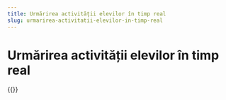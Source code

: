 ```yaml
---
title: Urmărirea activității elevilor în timp real
slug: urmarirea-activitatii-elevilor-in-timp-real
---
```

# Urmărirea activității elevilor în timp real

{{<youtube AK0WhSV8On0>}}